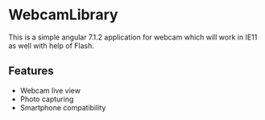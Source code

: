 # WebcamLibrary

This is a simple angular 7.1.2 application for webcam which will work in IE11 as well with help of Flash.

## Features
* Webcam live view
* Photo capturing
* Smartphone compatibility

